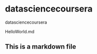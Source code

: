 datasciencecoursera
===================

datasciencecoursera

HelloWorld.md

## This is a markdown file
